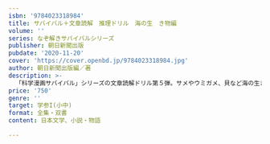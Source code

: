 ```yaml
---
isbn: '9784023318984'
title: サバイバル＋文章読解　推理ドリル　海の生　き物編
volume: ''
series: なぞ解きサバイバルシリーズ
publisher: 朝日新聞出版
pubdate: '2020-11-20'
cover: 'https://cover.openbd.jp/9784023318984.jpg'
author: 朝日新聞出版編／著
description: >-
  「科学漫画サバイバル」シリーズの文章読解ドリル第５弾。サメやウミガメ、貝など海の生き物の生態を題材に、「水族館の七不思議」「謎の砂団子」ほか12の謎をズバリ推理！　新学習指導要領対応「全体→部分」読みで、読解力が身につく！
price: '750'
genre: ''
target: 学参I(小中)
format: 全集・双書
content: 日本文学、小説・物語

---
```

